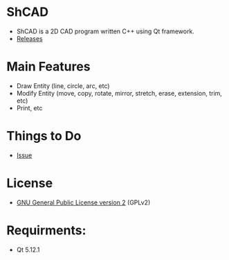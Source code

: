 # ShCAD
* ShCAD is a 2D CAD program written C++ using Qt framework.
* [Releases](https://github.com/hash1018/ShCAD/releases/tag/v0.1)

# Main Features
* Draw Entity (line, circle, arc, etc)
* Modify Entity (move, copy, rotate, mirror, stretch, erase, extension, trim, etc)
* Print, etc

# Things to Do
* [Issue](https://github.com/hash1018/ShCAD/issues/1)

# License
* [GNU General Public License version 2](https://www.gnu.org/licenses/gpl-2.0.html) (GPLv2)

# Requirments:
* Qt 5.12.1
